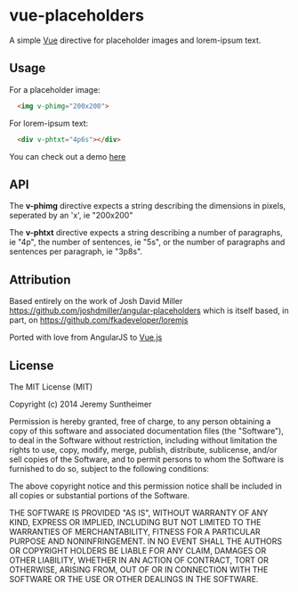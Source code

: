 
# vue-placeholders

A simple [Vue](http://vuejs.org) directive for placeholder images and lorem-ipsum text.

## Usage 

 For a placeholder image:

```Html
  <img v-phimg="200x200">
```

For lorem-ipsum text:

```Html
  <div v-phtxt="4p6s"></div>
```

You can check out a demo [here](http://lithiumjake.github.io/vue-placeholders/) 

## API

The **v-phimg** directive expects a string describing the dimensions in  pixels, seperated by an 'x', ie "200x200" 

The **v-phtxt** directive expects a string describing a number of paragraphs, ie "4p", the number of sentences, ie "5s",
or the number of paragraphs and sentences per paragraph, ie "3p8s". 

## Attribution

Based entirely on the work of Josh David Miller https://github.com/joshdmiller/angular-placeholders
which is itself based, in part, on https://github.com/fkadeveloper/loremjs

Ported with love from AngularJS to [Vue.js](http://vuejs.org/)


## License

  The MIT License (MIT)

  Copyright (c) 2014 Jeremy Suntheimer

  Permission is hereby granted, free of charge, to any person obtaining a copy
  of this software and associated documentation files (the "Software"), to deal
  in the Software without restriction, including without limitation the rights
  to use, copy, modify, merge, publish, distribute, sublicense, and/or sell
  copies of the Software, and to permit persons to whom the Software is
  furnished to do so, subject to the following conditions:

  The above copyright notice and this permission notice shall be included in
  all copies or substantial portions of the Software.

  THE SOFTWARE IS PROVIDED "AS IS", WITHOUT WARRANTY OF ANY KIND, EXPRESS OR
  IMPLIED, INCLUDING BUT NOT LIMITED TO THE WARRANTIES OF MERCHANTABILITY,
  FITNESS FOR A PARTICULAR PURPOSE AND NONINFRINGEMENT. IN NO EVENT SHALL THE
  AUTHORS OR COPYRIGHT HOLDERS BE LIABLE FOR ANY CLAIM, DAMAGES OR OTHER
  LIABILITY, WHETHER IN AN ACTION OF CONTRACT, TORT OR OTHERWISE, ARISING FROM,
  OUT OF OR IN CONNECTION WITH THE SOFTWARE OR THE USE OR OTHER DEALINGS IN
  THE SOFTWARE.
